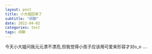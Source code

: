 ```yaml
---
layout: post
title: 小大姐回来了
subtitle: "闲聊"
date: 2022-04-02
categories: test
tags: 闲聊
---
```


今天小大姐问我元元漂不漂亮,但我觉得小孩子应该用可爱来形容才对o_o ....
